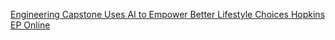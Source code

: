 [Engineering Capstone Uses AI to Empower Better Lifestyle Choices   Hopkins EP Online](https://qi.tc/qi/119663)